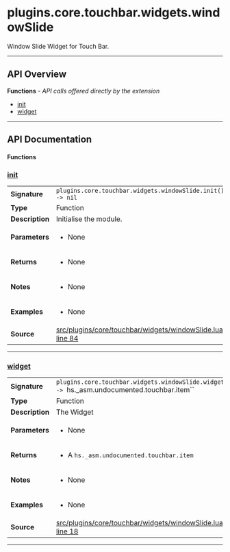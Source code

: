# plugins.core.touchbar.widgets.windowSlide

Window Slide Widget for Touch Bar.

---

## API Overview
**Functions** - _API calls offered directly by the extension_
 * [init](#init)
 * [widget](#widget)


---

## API Documentation

#### Functions


### [init](#init)

|                                             |                                                                                     |
| --------------------------------------------|-------------------------------------------------------------------------------------|
| **Signature**                               | `plugins.core.touchbar.widgets.windowSlide.init() -> nil`                                                                    |
| **Type**                                    | Function                                                                     |
| **Description**                             | Initialise the module.                                                                     |
| **Parameters**                              | <ul><li>None</li></ul> |
| **Returns**                                 | <ul><li>None</li></ul>          |
| **Notes**                                   | <ul><li>None</li></ul> |
| **Examples**                                | <ul><li>None</li></ul> |
| **Source**                                  | [src/plugins/core/touchbar/widgets/windowSlide.lua line 84](https://github.com/CommandPost/CommandPost/blob/develop/src/plugins/core/touchbar/widgets/windowSlide.lua#L84) |

---


### [widget](#widget)

|                                             |                                                                                     |
| --------------------------------------------|-------------------------------------------------------------------------------------|
| **Signature**                               | `plugins.core.touchbar.widgets.windowSlide.widget() -> `hs._asm.undocumented.touchbar.item``                                                                    |
| **Type**                                    | Function                                                                     |
| **Description**                             | The Widget                                                                     |
| **Parameters**                              | <ul><li>None</li></ul> |
| **Returns**                                 | <ul><li>A `hs._asm.undocumented.touchbar.item`</li></ul>          |
| **Notes**                                   | <ul><li>None</li></ul> |
| **Examples**                                | <ul><li>None</li></ul> |
| **Source**                                  | [src/plugins/core/touchbar/widgets/windowSlide.lua line 18](https://github.com/CommandPost/CommandPost/blob/develop/src/plugins/core/touchbar/widgets/windowSlide.lua#L18) |

---

